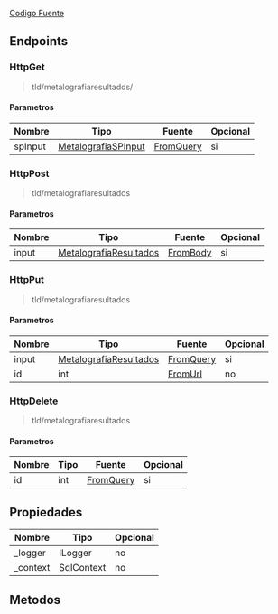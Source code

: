 
[Codigo Fuente](https://github.com/hugogzz93/anlab-backend/blob/cesar-experimentos/Controllers/MetalografiaResultadosController.cs)


## Endpoints

### HttpGet
> tld/metalografiaresultados/

#### Parametros
|Nombre|Tipo|Fuente|Opcional|
|---|---|---|---|
|spInput|[MetalografiaSPInput](/docs/backend/DBAdapter/InputReference)|[FromQuery](https://docs.microsoft.com/en-us/dotnet/api/microsoft.aspnetcore.mvc.fromqueryattribute?view=aspnetcore-6.0)|si|


### HttpPost
> tld/metalografiaresultados

#### Parametros
|Nombre|Tipo|Fuente|Opcional|
|---|---|---|---|
|input|[MetalografiaResultados](/docs/backend/models/MetalografiaResultados)|[FromBody](https://docs.microsoft.com/en-us/dotnet/api/microsoft.aspnetcore.mvc.fromqueryattribute?view=aspnetcore-6.0)|si|


### HttpPut
> tld/metalografiaresultados

#### Parametros
|Nombre|Tipo|Fuente|Opcional|
|---|---|---|---|
|input|[MetalografiaResultados](/backend/models/MetalografiaResultados.md)|[FromQuery](https://docs.microsoft.com/en-us/dotnet/api/microsoft.aspnetcore.mvc.fromqueryattribute?view=aspnetcore-6.0)|si|
|id|int|[FromUrl](https://docs.microsoft.com/en-us/dotnet/api/microsoft.aspnetcore.mvc.fromrouteattribute?view=aspnetcore-6.0Reference)|no|jV


### HttpDelete
> tld/metalografiaresultados

#### Parametros
|Nombre|Tipo|Fuente|Opcional|
|---|---|---|---|
|id|int|[FromQuery](https://docs.microsoft.com/en-us/dotnet/api/microsoft.aspnetcore.mvc.fromqueryattribute?view=aspnetcore-6.0)|si|



## Propiedades
|Nombre|Tipo|Opcional|
|---|---|---|
|_logger|ILogger|no|
|_context|SqlContext|no|

## Metodos
